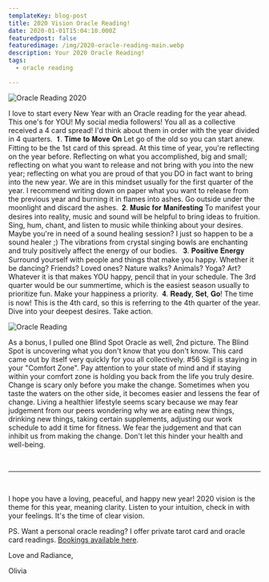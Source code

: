 ```yaml
---
templateKey: blog-post
title: 2020 Vision Oracle Reading! 
date: 2020-01-01T15:04:10.000Z
featuredpost: false
featuredimage: /img/2020-oracle-reading-main.webp
description: Your 2020 Oracle Reading!⁣
tags:
  - oracle reading

---
```


![Oracle Reading 2020](/img/2020-oracle-reading-main.webp)

I love to start every New Year with an Oracle reading for the year ahead. This one's for YOU! My social media followers!⁣
You all as a collective received a 4 card spread! I'd think about them in order with the year divided in 4 quarters.⁣
⁣
𝟏. 𝐓𝐢𝐦𝐞 𝐭𝐨 𝐌𝐨𝐯𝐞 𝐎𝐧⁣
Let go of the old so you can start anew. Fitting to be the 1st card of this spread. At this time of year, you're reflecting on the year before. Reflecting on what you accomplished, big and small; reflecting on what you want to release and not bring with you into the new year; reflecting on what you are proud of that you DO in fact want to bring into the new year. We are in this mindset usually for the first quarter of the year. I recommend writing down on paper what you want to release from the previous year and burning it in flames into ashes. Go outside under the moonlight and discard the ashes.⁣
⁣
𝟐. 𝐌𝐮𝐬𝐢𝐜 𝐟𝐨𝐫 𝐌𝐚𝐧𝐢𝐟𝐞𝐬𝐭𝐢𝐧𝐠⁣
To manifest your desires into reality, music and sound will be helpful to bring ideas to fruition. Sing, hum, chant, and listen to music while thinking about your desires. Maybe you're in need of a sound healing session? I just so happen to be a sound healer ;) The vibrations from crystal singing bowls are enchanting and truly positively affect the energy of our bodies. ⁣
⁣
𝟑. 𝐏𝐨𝐬𝐢𝐭𝐢𝐯𝐞 𝐄𝐧𝐞𝐫𝐠𝐲⁣
Surround yourself with people and things that make you happy. Whether it be dancing? Friends? Loved ones? Nature walks? Animals? Yoga? Art? Whatever it is that makes YOU happy, pencil that in your schedule. The 3rd quarter would be our summertime, which is the easiest season usually to prioritize fun. Make your happiness a priority.⁣
⁣
𝟒. 𝐑𝐞𝐚𝐝𝐲, 𝐒𝐞𝐭, 𝐆𝐨!⁣
The time is now! This is the 4th card, so this is referring to the 4th quarter of the year. Dive into your deepest desires. Take action.⁣

![Oracle Reading](/img/2020-oracle-reading-1.webp)

As a bonus, I pulled one Blind Spot Oracle as well, 2nd picture. The Blind Spot is uncovering what you don't know that you don't know. This card came out by itself very quickly for you all collectively. #56 Sigil is staying in your "Comfort Zone". Pay attention to your state of mind and if staying within your comfort zone is holding you back from the life you truly desire. Change is scary only before you make the change. Sometimes when you taste the waters on the other side, it becomes easier and lessens the fear of change. Living a healthier lifestyle seems scary because we may fear judgement from our peers wondering why we are eating new things, drinking new things, taking certain supplements, adjusting our work schedule to add it time for fitness. We fear the judgement and that can inhibit us from making the change. Don't let this hinder your health and well-being. 

<br />

---

<br />

I hope you have a loving, peaceful, and happy new year! 2020 vision is the theme for this year, meaning clarity. Listen to your intuition, check in with your feelings. It's the time of clear vision.

PS. Want a personal oracle reading? I offer private tarot card and oracle card readings. [Bookings available here](https://square.site/book/FF347440VY7EP/desire-radiant-health).


Love and Radiance,

Olivia